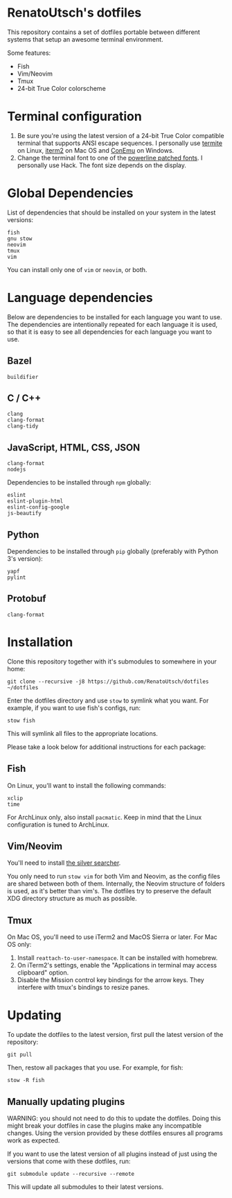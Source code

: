 # RenatoUtsch's dotfiles

This repository contains a set of dotfiles portable between different systems
that setup an awesome terminal environment.

Some features:

* Fish
* Vim/Neovim
* Tmux
* 24-bit True Color colorscheme

# Terminal configuration

1. Be sure you're using the latest version of a 24-bit True Color compatible
   terminal that supports ANSI escape sequences. I personally use
   [termite](https://github.com/thestinger/termite) on Linux,
   [iterm2](http://www.iterm2.com/) on Mac OS and
   [ConEmu](https://github.com/Maximus5/ConEmu) on Windows.
1. Change the terminal font to one of the
   [powerline patched fonts](https://github.com/powerline/fonts). I personally
   use Hack. The font size depends on the display.

# Global Dependencies

List of dependencies that should be installed on your system in the latest
versions:

```
fish
gnu stow
neovim
tmux
vim
```

You can install only one of `vim` or `neovim`, or both.

# Language dependencies

Below are dependencies to be installed for each language you want to use. The
dependencies are intentionally repeated for each language it is used, so that it
is easy to see all dependencies for each language you want to use.

## Bazel

```
buildifier
```

## C / C++

```
clang
clang-format
clang-tidy
```

## JavaScript, HTML, CSS, JSON

```
clang-format
nodejs
```

Dependencies to be installed through `npm` globally:

```
eslint
eslint-plugin-html
eslint-config-google
js-beautify
```

## Python

Dependencies to be installed through `pip` globally (preferably with Python 3's
version):

```
yapf
pylint
```

## Protobuf

```
clang-format
```

# Installation

Clone this repository together with it's submodules to somewhere in your home:

```shell
git clone --recursive -j8 https://github.com/RenatoUtsch/dotfiles ~/dotfiles
```

Enter the dotfiles directory and use `stow` to symlink what you want. For
example, if you want to use fish's configs, run:

```shell
stow fish
```

This will symlink all files to the appropriate locations.

Please take a look below for additional instructions for each package:

## Fish

On Linux, you'll want to install the following commands:
```
xclip
time
```

For ArchLinux only, also install `pacmatic`. Keep in mind that the Linux
configuration is tuned to ArchLinux.

## Vim/Neovim

You'll need to install
[the silver searcher](https://github.com/ggreer/the_silver_searcher).

You only need to run `stow vim` for both Vim and Neovim, as the config files are
shared between both of them. Internally, the Neovim structure of folders is
used, as it's better than vim's. The dotfiles try to preserve the default XDG
directory structure as much as possible.

## Tmux

On Mac OS, you'll need to use iTerm2 and MacOS Sierra or later. For Mac OS only:

1. Install `reattach-to-user-namespace`. It can be installed with homebrew.
1. On iTerm2's settings, enable the "Applications in terminal may access
   clipboard" option.
1. Disable the Mission control key bindings for the arrow keys. They interfere
   with tmux's bindings to resize panes.

# Updating

To update the dotfiles to the latest version, first pull the latest version of
the repository:

```shell
git pull
```

Then, restow all packages that you use. For example, for fish:

```shell
stow -R fish
```

## Manually updating plugins

WARNING: you should not need to do this to update the dotfiles. Doing this might
break your dotfiles in case the plugins make any incompatible changes. Using the
version provided by these dotfiles ensures all programs work as expected.

If you want to use the latest version of all plugins instead of just using the
versions that come with these dotfiles, run:

```shell
git submodule update --recursive --remote
```

This will update all submodules to their latest versions.
